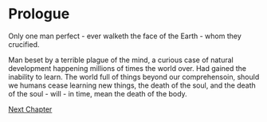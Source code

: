 # Prologue

Only one man perfect - ever walketh the face of the Earth - whom they crucified.

Man beset by a terrible plague of the mind, a curious case of natural development happening millions of times the world over. Had gained the inability to learn. The world full of things beyond our comprehensoin, should we humans cease learning new things, the death of the soul, and the death of the soul - will - in time, mean the death of the body.

[Next Chapter](c2.md)
